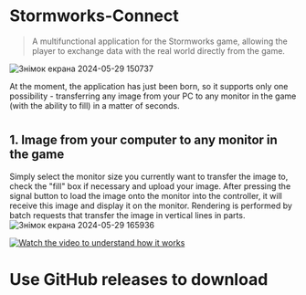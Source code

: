 # Stormworks-Connect
>A multifunctional application for the Stormworks game, allowing the player to exchange data with the real world directly from the game.

![Знімок екрана 2024-05-29 150737](https://github.com/DilerFeed/Stormworks-Connect/assets/33964247/9d85d4b7-21e6-4801-bb93-1ce3edc3727e)

At the moment, the application has just been born, so it supports only one possibility - transferring any image from your PC to any monitor in the game (with the ability to fill) in a matter of seconds.

#

## 1. Image from your computer to any monitor in the game
Simply select the monitor size you currently want to transfer the image to, check the "fill" box if necessary and upload your image. After pressing the signal button to load the image onto the monitor into the controller, it will receive this image and display it on the monitor. Rendering is performed by batch requests that transfer the image in vertical lines in parts.
![Знімок екрана 2024-05-29 165936](https://github.com/DilerFeed/Stormworks-Connect/assets/33964247/0c54919f-e2c3-4982-95d4-b1e3ccebdf41)

[![Watch the video to understand how it works](https://img.youtube.com/vi/yDV3IyEmLcY/0.jpg)](https://www.youtube.com/watch?v=yDV3IyEmLcY)

# Use GitHub releases to download
